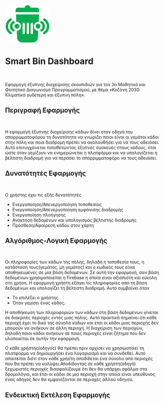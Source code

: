 <p><img src="Smart_Bin_Dashboard_Logo.png"/></p>
<h1><b>Smart Bin Dashboard</b></h1>
<br>
<p>Εφαρμογή έξυπνης διαχείρισης σκουπιδιών για τον 3ο Μαθητικό και Φοιτητικό Διαγωνισμό Προγραμματισμού, με θέμα «Κοζάνη 2030: Κλιματικά ουδέτερη και έξυπνη πόλη».</p>

<h2><b>Περιγραφή Εφαρμογής</b></h2>
<br>
<p>Η εφαρμογή έξυπνης διαχείρισης κάδων δίνει στον οδηγό του απορριμματοφόρου τη δυνατότητα να γνωρίζει ποιοι είναι οι γεμάτοι κάδοι στην πόλη και ποια διαδρομή πρέπει να ακολουθήσει για να τους αδειάσει. Αυτό επιτυγχάνεται τοποθετώντας έξυπνες συσκευές στους κάδους, έτσι ώστε όταν γεμίζουν να ενημερώνεται η πλατφόρμα και να υπολογίζεται η βέλτιστη διαδρομή για να περάσει το απορριμματοφόρο να τους αδειάσει.</p>

<h2><b>Δυνατότητές Εφαρμογής</b></h2>
<br>
<p>Ο χρήστης έχει τις εξής δυνατότητές
  <ul>
    <li>Ενεργοποίηση/Απενεργοποίηση τοποθεσίας</li>
    <li>Ενεργοποίηση/Απενεργοποίηση εμφάνισης διαδρομής</li>
    <li>Ενεργοποίηση πλοήγησης</li>
    <li>Ανάκτηση δεδομένων και υπολογισμός βέλτιστης διαδρομής</li>
    <li>Πρόσθεση/Αφαίρεσή κάδου στον χάρτη</li>
  </ul>
</p>

<h2><b>Αλγόριθμος-Λογική Εφαρμογής</b></h2>
<br>
<p>Οι πληροφορίες των κάδων της πόλης, δηλαδή η τοποθεσία τους, η κατάσταση τους(γεμάτος, μη γεμάτος) και ο κωδικός τους είναι αποθηκευμένες σε μία βάση δεδομένων. Σε αυτή την εφαρμογή, σαν βάση δεδομένων χρησιμοποιείται η Firebase η οποία είναι αξιόπιστη και εύκολη στη χρήση. Η εφαρμογή χρήστη εξάγει τις πληροφορίες απο τη βάση δεδομένων και υπολογίζει τη βέλτιστη διαδρομή. Αυτό συμβαίνει όταν 
  <ul>
    <li>Tο επιλέξει ο χρήστης.
    <li>Όταν γεμίσει ένας κάδος.
  </ul>
Η αποθήκευση των πληροφοριών των κάδων στη βάση δεδομένων γίνεται σε διακριτές περιοχές εντός μιας πόλης. Αυτό πρακτικά σημαίνει ότι κάθε περιοχή έχει το δικό της σύνολο κάδων και έτσι οι κάδοι μιας περιοχής δεν μπορούν να ανήκουν σε άλλη περιοχή. Η διαχείριση των περιοχών, δηλαδή ποιοι κάδοι ανήκουν σε ποιες περιοχές είναι ζήτημα που δεν υλοποιείται σε αυτήν την εφαρμογή.</p>
<p>Ο κάθε χρήστης(οδηγός) θα πρέπει πριν αρχίσει να χρησιμοποιεί τη πλατφόρμα να δημιουργήσει ένα λογαριασμό και να συνδεθεί. Αυτό απαιτείται διότι στον κάθε χρήστη αποδίδεται ένα σύνολο από περιοχές που θα πρέπει να καλύψει.Αποδίδοντας σε κάθε χρήστη(οδηγό) ξεχωριστές περιοχές διασφαλίζουμε ότι δεν θα υπάρχει σφάλμα στα δρομολόγια, και έτσι οι κάδοι σε μια περιοχή στην οποία είναι υπεύθυνος ένας οδηγός δεν θα εμφανίζονται σε περιοχές αλλού οδηγού.</p>

<h2><b>Ενδεικτική Εκτέλεση Εφαρμογής</b></h2>
<br>





